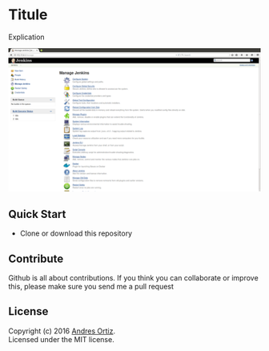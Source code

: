 # Titule
Explication

![alt tag](https://github.com/andresort28/jenkins-master-slave-achitecture/blob/master/img/f6.png)

## Quick Start
- Clone or download this repository

## Contribute
Github is all about contributions. If you think you can collaborate or improve this, please make sure you send me a pull request

## License
Copyright (c) 2016 [Andres Ortiz](http://www.andresfelipeortiz.com).  
Licensed under the MIT license.
